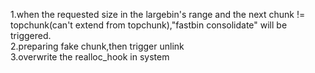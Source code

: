 1.when the requested size in the largebin's range and the next chunk != topchunk(can't extend from topchunk),"fastbin consolidate" will be triggered.</br>
2.preparing fake chunk,then trigger unlink</br>
3.overwrite the realloc_hook in system</br>
